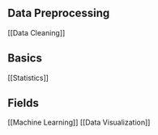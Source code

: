 ---
---

## Data Preprocessing
[[Data Cleaning]]

## Basics
[[Statistics]]

## Fields
[[Machine Learning]]
[[Data Visualization]]
